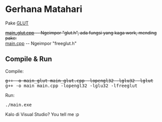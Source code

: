 <h1>Gerhana Matahari</h1>

<p>Pake <a href="http://freeglut.sourceforge.net/">GLUT</a></p>

<p>
<s><u>main_glut.cpp</u> -- Ngeimpor "glut.h", ada fungsi yang kaga work, mending pake:</s> <br>
<u>main.cpp</u> -- Ngeimpor "freeglut.h"
</p>

<h2>Compile & Run</h2>
<p>Compile: </p>
<pre>
<s>g++ -o main_glut main_glut.cpp -lopengl32 -lglu32 -lglut</s>
g++ -o main main.cpp -lopengl32 -lglu32 -lfreeglut
</pre>
<p>Run: </p>
<pre>
./main.exe
</pre>

<p>Kalo di Visual Studio? You tell me :p</p>